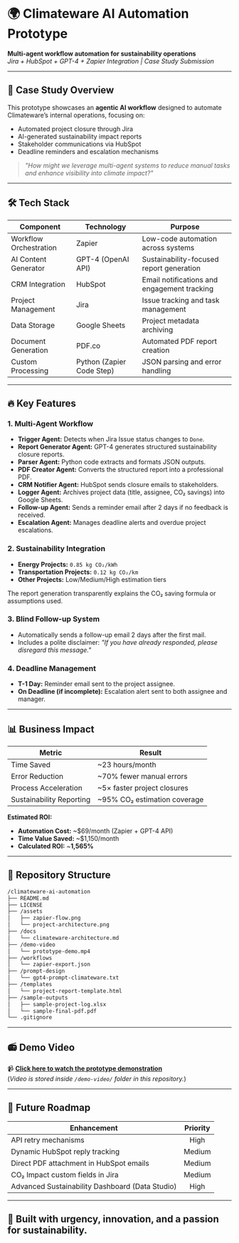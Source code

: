 # 🌍 Climateware AI Automation Prototype

**Multi-agent workflow automation for sustainability operations**  
*Jira + HubSpot + GPT-4 + Zapier Integration | Case Study Submission*

---

## 📌 Case Study Overview

This prototype showcases an **agentic AI workflow** designed to automate Climateware’s internal operations, focusing on:

- Automated project closure through Jira
- AI-generated sustainability impact reports
- Stakeholder communications via HubSpot
- Deadline reminders and escalation mechanisms

> *"How might we leverage multi-agent systems to reduce manual tasks and enhance visibility into climate impact?"*

---

## 🛠️ Tech Stack

| Component              | Technology                | Purpose                                     |
|------------------------|---------------------------|---------------------------------------------|
| Workflow Orchestration | Zapier                    | Low-code automation across systems          |
| AI Content Generator   | GPT-4 (OpenAI API)        | Sustainability-focused report generation    |
| CRM Integration        | HubSpot                   | Email notifications and engagement tracking |
| Project Management     | Jira                      | Issue tracking and task management          |
| Data Storage           | Google Sheets             | Project metadata archiving                  |
| Document Generation    | PDF.co                    | Automated PDF report creation               |
| Custom Processing      | Python (Zapier Code Step) | JSON parsing and error handling             |

---

## 🔥 Key Features

### 1. Multi-Agent Workflow

- **Trigger Agent:** Detects when Jira Issue status changes to `Done`.
- **Report Generator Agent:** GPT-4 generates structured sustainability closure reports.
- **Parser Agent:** Python code extracts and formats JSON outputs.
- **PDF Creator Agent:** Converts the structured report into a professional PDF.
- **CRM Notifier Agent:** HubSpot sends closure emails to stakeholders.
- **Logger Agent:** Archives project data (title, assignee, CO₂ savings) into Google Sheets.
- **Follow-up Agent:** Sends a reminder email after 2 days if no feedback is received.
- **Escalation Agent:** Manages deadline alerts and overdue project escalations.

### 2. Sustainability Integration

- **Energy Projects:** `0.85 kg CO₂/kWh`
- **Transportation Projects:** `0.12 kg CO₂/km`
- **Other Projects:** Low/Medium/High estimation tiers

The report generation transparently explains the CO₂ saving formula or assumptions used.

### 3. Blind Follow-up System

- Automatically sends a follow-up email 2 days after the first mail.
- Includes a polite disclaimer: *"If you have already responded, please disregard this message."*

### 4. Deadline Management

- **T-1 Day:** Reminder email sent to the project assignee.
- **On Deadline (if incomplete):** Escalation alert sent to both assignee and manager.

---

## 📊 Business Impact

| Metric                     | Result                        |
|----------------------------|-------------------------------|
| Time Saved                 | ~23 hours/month               |
| Error Reduction            | ~70% fewer manual errors      |
| Process Acceleration       | ~5× faster project closures   |
| Sustainability Reporting   | ~95% CO₂ estimation coverage  |

**Estimated ROI:**

- **Automation Cost:** ~$69/month (Zapier + GPT-4 API)
- **Time Value Saved:** ~$1,150/month
- **Calculated ROI:** ~**1,565%**

---

## 📂 Repository Structure

```bash
/climateware-ai-automation
├── README.md
├── LICENSE
├── /assets
│   ├── zapier-flow.png
│   └── project-architecture.png
├── /docs
│   └── climateware-architecture.md
├── /demo-video
│   └── prototype-demo.mp4
├── /workflows
│   └── zapier-export.json
├── /prompt-design
│   └── gpt4-prompt-climateware.txt
├── /templates
│   └── project-report-template.html
├── /sample-outputs
│   ├── sample-project-log.xlsx
│   └── sample-final-pdf.pdf
└── .gitignore
```

---

## 📻 Demo Video

📹 **[Click here to watch the prototype demonstration](demo-video/prototype-demo.mp4)**  
(*Video is stored inside `/demo-video/` folder in this repository.*)

---

## 🔮 Future Roadmap

| Enhancement                                     | Priority |
|-------------------------------------------------|:--------:|
| API retry mechanisms                            | High     |
| Dynamic HubSpot reply tracking                  | Medium   |
| Direct PDF attachment in HubSpot emails         | Medium   |
| CO₂ Impact custom fields in Jira                | Medium   |
| Advanced Sustainability Dashboard (Data Studio) | High     |

---

## 💚 Built with urgency, innovation, and a passion for sustainability.

